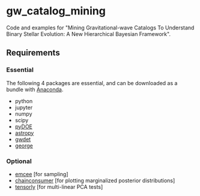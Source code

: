 # gw_catalog_mining
Code and examples for "Mining Gravitational-wave Catalogs To Understand Binary Stellar Evolution: A New Hierarchical Bayesian Framework".

## Requirements

### Essential

The following 4 packages are essential, and can be downloaded as a bundle with [Anaconda](https://www.anaconda.com/distribution).

* python
* jupyter
* numpy
* scipy
* [pyDOE](https://pythonhosted.org/pyDOE)
* [astropy](http://www.astropy.org)
* [gwdet](https://github.com/dgerosa/gwdet)
* [george](https://george.readthedocs.io/en/latest)

### Optional

* [emcee](http://dfm.io/emcee/current/) [for sampling]
* [chainconsumer](https://samreay.github.io/ChainConsumer) [for plotting marginalized posterior distributions]
* [tensorly](http://tensorly.org/stable/index.html) [for multi-linear PCA tests]